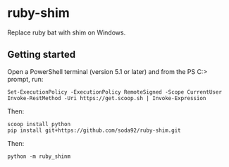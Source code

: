 # ruby-shim

Replace ruby bat with shim on Windows.


## Getting started

Open a PowerShell terminal (version 5.1 or later) and from the PS C:\> prompt, run:
```
Set-ExecutionPolicy -ExecutionPolicy RemoteSigned -Scope CurrentUser
Invoke-RestMethod -Uri https://get.scoop.sh | Invoke-Expression
```

Then:
```
scoop install python
pip install git+https://github.com/soda92/ruby-shim.git
```

Then:
```
python -m ruby_shinm
```
